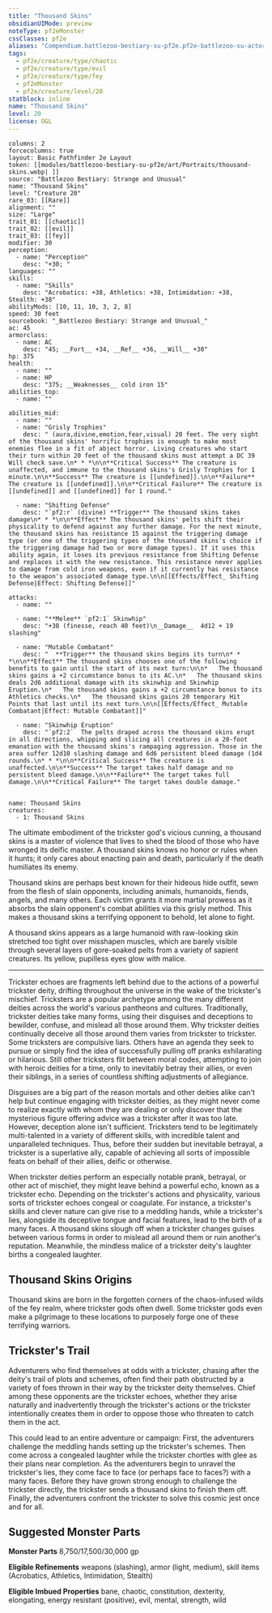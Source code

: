 ```yaml
---
title: "Thousand Skins"
obsidianUIMode: preview
noteType: pf2eMonster
cssClasses: pf2e
aliases: "Compendium.battlezoo-bestiary-su-pf2e.pf2e-battlezoo-su-actors.Actor.47mZPyV4jWo1DaaK" 
tags:
  - pf2e/creature/type/chaotic
  - pf2e/creature/type/evil
  - pf2e/creature/type/fey
  - pf2eMonster
  - pf2e/creature/level/20
statblock: inline
name: "Thousand Skins"
level: 20
license: OGL
---
```


```statblock
columns: 2
forcecolumns: true
layout: Basic Pathfinder 2e Layout
token: [[modules/battlezoo-bestiary-su-pf2e/art/Portraits/thousand-skins.webp| ]]
source: "Battlezoo Bestiary: Strange and Unusual"
name: "Thousand Skins"
level: "Creature 20"
rare_03: [[Rare]]
alignment: ""
size: "Large"
trait_01: [[chaotic]]
trait_02: [[evil]]
trait_03: [[fey]]
modifier: 30
perception:
  - name: "Perception"
    desc: "+30; "
languages: ""
skills:
  - name: "Skills"
    desc: "Acrobatics: +38, Athletics: +38, Intimidation: +38, Stealth: +38"
abilityMods: [10, 11, 10, 3, 2, 8]
speed: 30 feet
sourcebook: "_Battlezoo Bestiary: Strange and Unusual_"
ac: 45
armorclass:
  - name: AC
    desc: "45; __Fort__ +34, __Ref__ +36, __Will__ +30"
hp: 375
health:
  - name: ""
  - name: HP
    desc: "375; __Weaknesses__ cold iron 15"
abilities_top:
  - name: ""

abilities_mid:
  - name: ""
  - name: "Grisly Trophies"
    desc: " (aura,divine,emotion,fear,visual) 20 feet. The very sight of the thousand skins' horrific trophies is enough to make most enemies flee in a fit of abject horror. Living creatures who start their turn within 20 feet of the thousand skins must attempt a DC 39 Will check save.\n* * *\n\n**Critical Success** The creature is unaffected, and immune to the thousand skins's Grisly Trophies for 1 minute.\n\n**Success** The creature is [[undefined]].\n\n**Failure** The creature is [[undefined]].\n\n**Critical Failure** The creature is [[undefined]] and [[undefined]] for 1 round."

  - name: "Shifting Defense"
    desc: "`pf2:r` (divine) **Trigger** The thousand skins takes damage\n* * *\n\n**Effect** The thousand skins' pelts shift their physicality to defend against any further damage. For the next minute, the thousand skins has resistance 15 against the triggering damage type (or one of the triggering types of the thousand skins's choice if the triggering damage had two or more damage types). If it uses this ability again, it loses its previous resistance from Shifting Defense and replaces it with the new resistance. This resistance never applies to damage from cold iron weapons, even if it currently has resistance to the weapon's associated damage type.\n\n[[Effects/Effect_ Shifting Defense|Effect: Shifting Defense]]"

attacks:
  - name: ""

  - name: "**Melee** `pf2:1` Skinwhip"
    desc: "+38 (finesse, reach 40 feet)\n__Damage__  4d12 + 19 slashing"

  - name: "Mutable Combatant"
    desc: "  **Trigger** the thousand skins begins its turn\n* * *\n\n**Effect** The thousand skins chooses one of the following benefits to gain until the start of its next turn:\n\n*   The thousand skins gains a +2 circumstance bonus to its AC.\n*   The thousand skins deals 2d6 additional damage with its skinwhip and Skinwhip Eruption.\n*   The thousand skins gains a +2 circumstance bonus to its Athletics checks.\n*   The thousand skins gains 20 temporary Hit Points that last until its next turn.\n\n[[Effects/Effect_ Mutable Combatant|Effect: Mutable Combatant]]"

  - name: "Skinwhip Eruption"
    desc: "`pf2:2`  The pelts draped across the thousand skins erupt in all directions, whipping and slicing all creatures in a 20-foot emanation with the thousand skins's rampaging aggression. Those in the area suffer 12d10 slashing damage and 6d6 persistent bleed damage (1d4 rounds.\n* * *\n\n**Critical Success** The creature is unaffected.\n\n**Success** The target takes half damage and no persistent bleed damage.\n\n**Failure** The target takes full damage.\n\n**Critical Failure** The target takes double damage."
 
```

```encounter-table
name: Thousand Skins
creatures:
  - 1: Thousand Skins
```



The ultimate embodiment of the trickster god's vicious cunning, a thousand skins is a master of violence that lives to shed the blood of those who have wronged its deific master. A thousand skins knows no honor or rules when it hunts; it only cares about enacting pain and death, particularly if the death humiliates its enemy.

Thousand skins are perhaps best known for their hideous hide outfit, sewn from the flesh of slain opponents, including animals, humanoids, fiends, angels, and many others. Each victim grants it more martial prowess as it absorbs the slain opponent's combat abilities via this grisly method. This makes a thousand skins a terrifying opponent to behold, let alone to fight.

A thousand skins appears as a large humanoid with raw-looking skin stretched too tight over misshapen muscles, which are barely visible through several layers of gore-soaked pelts from a variety of sapient creatures. Its yellow, pupilless eyes glow with malice.

* * *

Trickster echoes are fragments left behind due to the actions of a powerful trickster deity, drifting throughout the universe in the wake of the trickster's mischief. Tricksters are a popular archetype among the many different deities across the world's various pantheons and cultures. Traditionally, trickster deities take many forms, using their disguises and deceptions to bewilder, confuse, and mislead all those around them. Why trickster deities continually deceive all those around them varies from trickster to trickster. Some tricksters are compulsive liars. Others have an agenda they seek to pursue or simply find the idea of successfully pulling off pranks exhilarating or hilarious. Still other tricksters flit between moral codes, attempting to join with heroic deities for a time, only to inevitably betray their allies, or even their siblings, in a series of countless shifting adjustments of allegiance.

Disguises are a big part of the reason mortals and other deities alike can't help but continue engaging with trickster deities, as they might never come to realize exactly with whom they are dealing or only discover that the mysterious figure offering advice was a trickster after it was too late. However, deception alone isn't sufficient. Tricksters tend to be legitimately multi-talented in a variety of different skills, with incredible talent and unparalleled techniques. Thus, before their sudden but inevitable betrayal, a trickster is a superlative ally, capable of achieving all sorts of impossible feats on behalf of their allies, deific or otherwise.

When trickster deities perform an especially notable prank, betrayal, or other act of mischief, they might leave behind a powerful echo, known as a trickster echo. Depending on the trickster's actions and physicality, various sorts of trickster echoes congeal or coagulate. For instance, a trickster's skills and clever nature can give rise to a meddling hands, while a trickster's lies, alongside its deceptive tongue and facial features, lead to the birth of a many faces. A thousand skins slough off when a trickster changes guises between various forms in order to mislead all around them or ruin another's reputation. Meanwhile, the mindless malice of a trickster deity's laughter births a congealed laughter.

## Thousand Skins Origins

Thousand skins are born in the forgotten corners of the chaos-infused wilds of the fey realm, where trickster gods often dwell. Some trickster gods even make a pilgrimage to these locations to purposely forge one of these terrifying warriors.

## Trickster's Trail

Adventurers who find themselves at odds with a trickster, chasing after the deity's trail of plots and schemes, often find their path obstructed by a variety of foes thrown in their way by the trickster deity themselves. Chief among these opponents are the trickster echoes, whether they arise naturally and inadvertently through the trickster's actions or the trickster intentionally creates them in order to oppose those who threaten to catch them in the act.

This could lead to an entire adventure or campaign: First, the adventurers challenge the meddling hands setting up the trickster's schemes. Then come across a congealed laughter while the trickster chortles with glee as their plans near completion. As the adventurers begin to unravel the trickster's lies, they come face to face (or perhaps face to faces?) with a many faces. Before they have grown strong enough to challenge the trickster directly, the trickster sends a thousand skins to finish them off. Finally, the adventurers confront the trickster to solve this cosmic jest once and for all.

## Suggested Monster Parts

**Monster Parts** 8,750/17,500/30,000 gp

**Eligible Refinements** weapons (slashing), armor (light, medium), skill items (Acrobatics, Athletics, Intimidation, Stealth)

**Eligible Imbued Properties** bane, chaotic, constitution, dexterity, elongating, energy resistant (positive), evil, mental, strength, wild
